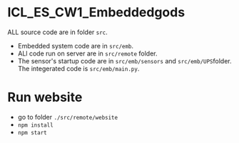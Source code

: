 # ICL_ES_CW1_Embeddedgods
ALL source code are in folder `src`. 
- Embedded system code are in `src/emb`.
- ALl code run on server are in `src/remote` folder.
- The sensor's startup code are in `src/emb/sensors` and `src/emb/UPS`folder. 
The integerated code is `src/emb/main.py`.
# Run website
- go to folder `./src/remote/website`
- `npm install`
- `npm start`